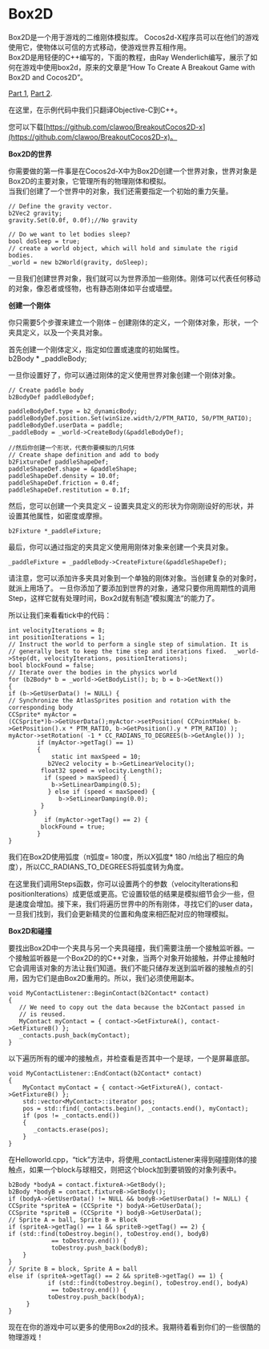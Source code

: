 # Box2D #

Box2D是一个用于游戏的二维刚体模拟库。 Cocos2d-X程序员可以在他们的游戏使用它，使物体以可信的方式移动，使游戏世界互相作用。   
Box2D是用轻便的C++编写的，下面的教程，由Ray Wenderlich编写，展示了如何在游戏中使用box2d，原来的文章是“How To Create A Breakout Game with Box2D and Cocos2D”。

[Part 1](http://www.raywenderlich.com/28604/how-to-create-a-breakout-game-with-box2d-and-cocos2d-2-x-tutorial-part-1), [Part 2](http://www.raywenderlich.com/28606/how-to-create-a-breakout-game-with-box2d-and-cocos2d-2-x-tutorial-part-2).

在这里，在示例代码中我们只翻译Objective-C到C++。

您可以下载[https://github.com/clawoo/BreakoutCocos2D-x](https://github.com/clawoo/BreakoutCocos2D-x)。

**Box2D的世界**  

 你需要做的第一件事是在Cocos2d-X中为Box2D创建一个世界对象，世界对象是Box2D的主要对象，它管理所有的物理刚体和模拟。    
 当我们创建了一个世界中的对象，我们还需要指定一个初始的重力矢量。

	// Define the gravity vector.
	b2Vec2 gravity;
	gravity.Set(0.0f, 0.0f);//No gravity  
	 
	// Do we want to let bodies sleep?
	bool doSleep = true;
	// create a world object, which will hold and simulate the rigid bodies.
	_world = new b2World(gravity, doSleep);




一旦我们创建世界对象，我们就可以为世界添加一些刚体。刚体可以代表任何移动的对象，像忍者或怪物，也有静态刚体如平台或墙壁。   

 **创建一个刚体**

 你只需要5个步骤来建立一个刚体 – 创建刚体的定义，一个刚体对象，形状，一个夹具定义，以及一个夹具对象。

首先创建一个刚体定义，指定如位置或速度的初始属性。   
b2Body * _paddleBody;

一旦你设置好了，你可以通过刚体的定义使用世界对象创建一个刚体对象。

	// Create paddle body
	b2BodyDef paddleBodyDef; 
	
	paddleBodyDef.type = b2_dynamicBody;
	paddleBodyDef.position.Set(winSize.width/2/PTM_RATIO, 50/PTM_RATIO);
	paddleBodyDef.userData = paddle;
	_paddleBody = _world->CreateBody(&paddleBodyDef);

	//然后你创建一个形状，代表你要模拟的几何体
	// Create shape definition and add to body
	b2FixtureDef paddleShapeDef;
	paddleShapeDef.shape = &paddleShape;
	paddleShapeDef.density = 10.0f;
	paddleShapeDef.friction = 0.4f;
	paddleShapeDef.restitution = 0.1f;


然后，您可以创建一个夹具定义 – 设置夹具定义的形状为你刚刚设好的形状，并设置其他属性，如密度或摩擦。

	b2Fixture *_paddleFixture;


最后，你可以通过指定的夹具定义使用用刚体对象来创建一个夹具对象。

	_paddleFixture = _paddleBody->CreateFixture(&paddleShapeDef);


请注意，您可以添加许多夹具对象到一个单独的刚体对象。当创建复杂的对象时，就派上用场了。
 一旦你添加了要添加到世界的对象，通常只要你用周期性的调用Step，这样它就有处理时间，Box2d就有制造”模拟魔法“的能力了。

所以让我们来看看tick中的代码：

	int velocityIterations = 8;
	int positionIterations = 1;
	// Instruct the world to perform a single step of simulation. It is
	// generally best to keep the time step and iterations fixed.  _world->Step(dt, velocityIterations, positionIterations);
	bool blockFound = false;
	// Iterate over the bodies in the physics world
	for (b2Body* b = _world->GetBodyList(); b; b = b->GetNext())
	{
	if (b->GetUserData() != NULL) {
	// Synchronize the AtlasSprites position and rotation with the corresponding body
	CCSprite* myActor =
	(CCSprite*)b->GetUserData();myActor->setPosition( CCPointMake( b->GetPosition().x * PTM_RATIO, b->GetPosition().y * PTM_RATIO) );
	myActor->setRotation( -1 * CC_RADIANS_TO_DEGREES(b->GetAngle()) );
	        if (myActor->getTag() == 1)
	        {
	            static int maxSpeed = 10;
	           b2Vec2 velocity = b->GetLinearVelocity();
	         float32 speed = velocity.Length();
	          if (speed > maxSpeed) {
	            b->SetLinearDamping(0.5);
	           } else if (speed < maxSpeed) {
	              b->SetLinearDamping(0.0);
	         }
	       }
	          if (myActor->getTag() == 2) {
	         blockFound = true;
	        }
	}


我们在Box2D使用弧度（π弧度= 180度，所以X弧度* 180 /π给出了相应的角度），所以CC_RADIANS_TO_DEGREES将弧度转为角度。

 在这里我们调用Steps函数，你可以设置两个的参数（velocityIterations和positionIterations）成更低或更高。它设置较低的结果是模拟细节会少一些，但是速度会增加。接下来，我们将遍历世界中的所有刚体，寻找它们的user data，一旦我们找到，我们会更新精灵的位置和角度来相匹配对应的物理模拟。

**Box2D和碰撞**

 要找出Box2D中一个夹具与另一个夹具碰撞，我们需要注册一个接触监听器。一个接触监听器是一个Box2D的的C++对象，当两个对象开始接触，并停止接触时它会调用该对象的方法让我们知道。我们不能只储存发送到监听器的接触点的引用，因为它们是由Box2D重用的。所以，我们必须使用副本。

	void MyContactListener::BeginContact(b2Contact* contact)
	{
	   // We need to copy out the data because the b2Contact passed in
	   // is reused.
	   MyContact myContact = { contact->GetFixtureA(), contact->GetFixtureB() };
	   _contacts.push_back(myContact);
	}


以下遍历所有的缓冲的接触点，并检查看是否其中一个是球，一个是屏幕底部。

	void MyContactListener::EndContact(b2Contact* contact)
	{
	  	MyContact myContact = { contact->GetFixtureA(), contact->GetFixtureB() };
		std::vector<MyContact>::iterator pos;
	  	pos = std::find(_contacts.begin(), _contacts.end(), myContact);
	    if (pos != _contacts.end())
		{
	       _contacts.erase(pos);
	  	}
	}


在Helloworld.cpp，“tick”方法中，将使用_contactListener来得到碰撞刚体的接触点，如果一个block与球相交，则把这个block加到要销毁的对象列表中。

	b2Body *bodyA = contact.fixtureA->GetBody();
	b2Body *bodyB = contact.fixtureB->GetBody();
	if (bodyA->GetUserData() != NULL && bodyB->GetUserData() != NULL) {
	CCSprite *spriteA = (CCSprite *) bodyA->GetUserData();
	CCSprite *spriteB = (CCSprite *) bodyB->GetUserData();
	// Sprite A = ball, Sprite B = Block
	if (spriteA->getTag() == 1 && spriteB->getTag() == 2) {
	if (std::find(toDestroy.begin(), toDestroy.end(), bodyB)
	            == toDestroy.end()) {
	            toDestroy.push_back(bodyB);
	    }
	}
	// Sprite B = block, Sprite A = ball
	else if (spriteA->getTag() == 2 && spriteB->getTag() == 1) {
	           if (std::find(toDestroy.begin(), toDestroy.end(), bodyA)
	            == toDestroy.end()) {
	           toDestroy.push_back(bodyA);
	     }
	}


现在在你的游戏中可以更多的使用Box2d的技术。我期待着看到你们的一些很酷的物理游戏！
